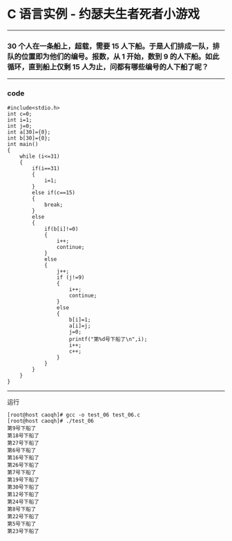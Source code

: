 #  C 语言实例 - 约瑟夫生者死者小游戏
----
###  30 个人在一条船上，超载，需要 15 人下船。于是人们排成一队，排队的位置即为他们的编号。报数，从 1 开始，数到 9 的人下船。如此循环，直到船上仅剩 15 人为止，问都有哪些编号的人下船了呢？
----
###  code



	#include<stdio.h>
	int c=0;
	int i=1;
	int j=0;
	int a[30]={0};
	int b[30]={0};
	int main()
	{
		while (i<=31)
		{
			if(i==31)
			{
				i=1;
			}
			else if(c==15)
			{
				break;
			}
			else
			{
				if(b[i]!=0)
				{
					i++;
					continue;
				}
				else
				{
					j++;
					if (j!=9)
					{
						i++;
						continue;
					}
					else
					{
						b[i]=1;
						a[i]=j;
						j=0;
						printf("第%d号下船了\n",i);
						i++;
						c++;
					}
				}
			}
		}
	}
	
----
运行



	[root@host caoqh]# gcc -o test_06 test_06.c
	[root@host caoqh]# ./test_06
	第9号下船了
	第18号下船了
	第27号下船了
	第6号下船了
	第16号下船了
	第26号下船了
	第7号下船了
	第19号下船了
	第30号下船了
	第12号下船了
	第24号下船了
	第8号下船了
	第22号下船了
	第5号下船了
	第23号下船了
